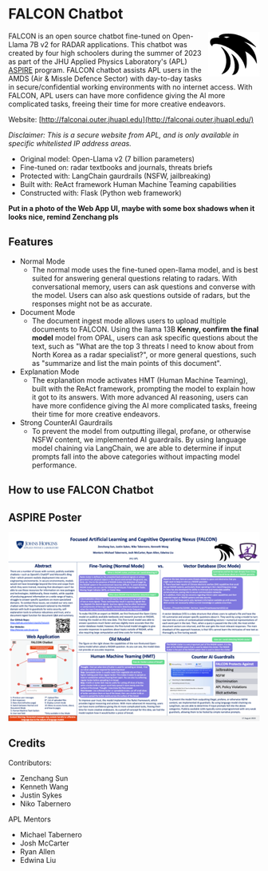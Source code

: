 # FALCON Chatbot

<img src="/ReadMe_images/falcon_logo.png" height="90" align="right" margin-right="10px">

FALCON is an open source chatbot fine-tuned on Open-Llama 7B v2 for RADAR applications. This chatbot was created by four high schoolers during the summer of 2023 as part of the JHU Applied Physics Laboratory's (APL) [ASPIRE](https://secwww.jhuapl.edu/stem/aspire/) program. FALCON chatbot assists APL users in the AMDS (Air & Missle Defence Sector) with day-to-day tasks in secure/confidential working environments with no internet access. With FALCON, APL users can have more confidence giving the AI more complicated tasks, freeing their time for more creative endeavors. 


Website: [http://falconai.outer.jhuapl.edu](http://falconai.outer.jhuapl.edu/)

*Disclaimer: This is a secure website from APL, and is only available in specific whitelisted IP address areas.*

- Original model: Open-Llama v2 (7 billion parameters)
- Fine-tuned on: radar textbooks and journals, threats briefs
- Protected with: LangChain gaurdrails (NSFW, jailbreaking)
- Built with: ReAct framework Human Machine Teaming capabilities
- Constructed with: Flask (Python web framework)

**Put in a photo of the Web App UI, maybe with some box shadows when it looks nice, remind Zenchang pls**

## Features
- Normal Mode
    - The normal mode uses the fine-tuned open-llama model, and is best suited for answering general questions relating to radars. With conversational memory, users can ask questions and converse with the model. Users can also ask questions outside of radars, but the responses might not be as accurate.
- Document Mode
    - The document ingest mode allows users to upload multiple documents to FALCON. Using the llama 13B **Kenny, confirm the final model** model from OPAL, users can ask specific questions about the text, such as "What are the top 3 threats I need to know about from North Korea as a radar specialist?", or more general questions, such as "summarize and list the main points of this document".
- Explanation Mode
    - The explanation mode activates HMT (Human Machine Teaming), built with the ReAct framework, prompting the model to explain how it got to its answers. With more advanced AI reasoning, users can have more confidence giving the AI more complicated tasks, freeing their time for more creative endeavors. 
- Strong CounterAI Gaurdrails
    - To prevent the model from outputting illegal, profane, or otherwise NSFW content, we implemented AI guardrails. By using language model chaining via LangChain, we are able to determine if input prompts fall into the above categories without impacting model performance.

## How to use FALCON Chatbot


## ASPIRE Poster
<img src="/ReadMe_images/FALCON_POSTER.png">

## Credits

Contributors:
- Zenchang Sun
- Kenneth Wang
- Justin Sykes
- Niko Tabernero

APL Mentors
- Michael Tabernero
- Josh McCarter
- Ryan Allen
- Edwina Liu


